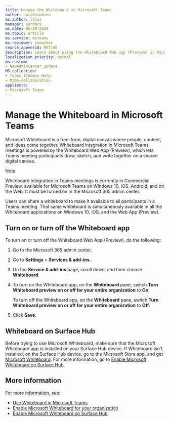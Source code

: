 ```yaml
---
title: Manage the Whiteboard in Microsoft Teams
author: LolaJacobsen
ms.author: lolaj
manager: serdars
ms.date: 05/09/2019
ms.topic: article
ms.service: msteams
ms.reviewer: esmather
search.appverid: MET150
description: Learn about using the Whiteboard Web app (Preview) in Microsoft Teams
localization_priority: Normal
ms.custom:
- NewAdminCenter_Update
MS.collection: 
- Teams_ITAdmin_Help
- M365-collaboration
appliesto: 
- Microsoft Teams
---
```


Manage the Whiteboard in Microsoft Teams
==========================================

Microsoft Whiteboard is a free-form, digital canvas where people, content, and ideas come together. Whiteboard integration in Microsoft Teams meetings is powered by the Whiteboard Web App (Preview), which lets Teams meeting participants draw, sketch, and write together on a shared digital canvas.

> [!NOTE]
> Whiteboard integration in Teams meetings is currently in Commercial Preview, available for Microsoft Teams on Windows 10, iOS, Android, and on the Web. It must be turned on in the Microsoft 365 admin center.

Users can share a whiteboard to make it available to all participants in a Teams meeting. That same whiteboard is simultaneously available in all the Whiteboard applications on Windows 10, iOS, and the Web App (Preview).

## Turn on or turn off the Whiteboard app

To turn on or turn off the Whiteboard Web App (Preview), do the following: 

1. Go to the Microsoft 365 admin center.

2. Go to **Settings** > **Services & add-ins**.

3. On the **Service & add-ins** page, scroll down, and then choose **Whiteboard**.

4. To turn on the Whiteboard app, on the **Whiteboard** pane, switch **Turn Whiteboard preview on or off for your entire organization** to **On**.

    To turn off the Whiteboard app, on the **Whiteboard** pane, switch **Turn Whiteboard preview on or off for your entire organization** to **Off**.

5. Click **Save**.

## Whiteboard on Surface Hub

Before trying to use Microsoft Whiteboard, make sure that the Microsoft Whiteboard app is installed on your Surface Hub device. If Whiteboard isn't installed, on the Surface Hub device, go to the Microsoft Store app, and get [Microsoft Whiteboard](https://www.microsoft.com/en-us/p/microsoft-whiteboard/9mspc6mp8fm4?activetab=pivot:overviewtab). For more information, go to [Enable Microsoft Whiteboard on Surface Hub](https://support.office.com/article/enable-microsoft-whiteboard-on-surface-hub-b5df4539-f735-42ff-b22a-0f5e21be7627).

## More information

For more information, see:

- [Use Whiteboard in Microsoft Teams](https://support.office.com/article/7a6e7218-e9dc-4ccc-89aa-b1a0bb9c31ee)
- [Enable Microsoft Whiteboard for your organization](https://support.office.com/article/1caaa2e2-5c18-4bdf-b878-2d98f1da4b24)
- [Enable Microsoft Whiteboard on Surface Hub](https://support.office.com/article/enable-microsoft-whiteboard-on-surface-hub-b5df4539-f735-42ff-b22a-0f5e21be7627)

